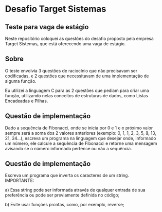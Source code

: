 # Desafio Target Sistemas

## Teste para vaga de estágio

Neste repositório coloquei as questões do desafio proposto pela empresa Target Sistemas, que está oferecendo uma vaga de estágio.

## Sobre
O teste envolvia 3 questões de raciocínio que não precisavam ser codificadas, e 2 questões que necessitavam de uma implementação de alguma função.

Eu utilizei a linguagem C para as 2 questões que pediam para criar uma função, utilizando nelas conceitos de estruturas de dados, como Listas Encadeadas e Pilhas.

## Questão de implementação
Dado a sequência de Fibonacci, onde se inicia por 0 e 1 e o próximo valor sempre será a soma dos 2 valores anteriores (exemplo: 0, 1, 1, 2, 3, 5, 8, 13, 21, 34...), escreva um programa na linguagem que desejar onde, informado um número, ele calcule a sequência de Fibonacci e retorne uma mensagem avisando se o número informado pertence ou não a sequência.

## Questão de implementação

Escreva um programa que inverta os caracteres de um string.
IMPORTANTE:

a) Essa string pode ser informada através de qualquer entrada de sua preferência ou pode ser previamente definida no código;

b) Evite usar funções prontas, como, por exemplo, reverse;
